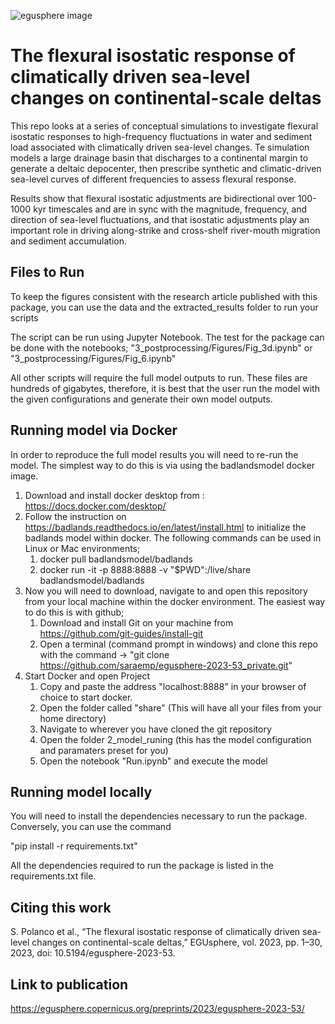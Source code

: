 

![egusphere image](https://github.com/saraemp/egusphere-2023-53_private/blob/master/3_postprocessing/Figures/images/readme_image.png)

# The flexural isostatic response of climatically driven sea-level changes on continental-scale deltas 

This repo looks at a series  of  conceptual  simulations  to investigate flexural isostatic responses to high-frequency fluctuations in water and sediment load associated with climatically driven sea-level changes.  Te simulation models a large drainage basin that discharges to a continental margin to generate a deltaic depocenter, then prescribe synthetic and climatic-driven sea-level curves of different frequencies to assess flexural response. 

Results show that flexural isostatic adjustments are bidirectional over 100-1000 kyr timescales and are in sync with the magnitude, frequency, and direction of sea-level fluctuations, and that isostatic adjustments play an important role in driving along-strike and cross-shelf river-mouth migration and sediment accumulation. 

## Files to Run
To keep the figures consistent with the research article published with this package, you can use the data and the extracted_results folder to run your scripts

The script can be run using Jupyter Notebook.  The test for the package can be done with the notebooks;
 "3_postprocessing/Figures/Fig_3d.ipynb" or "3_postprocessing/Figures/Fig_6.ipynb" 

All other scripts will require the full model outputs to run.  These files are hundreds of gigabytes, therefore, it is best that the user run the model with the given configurations and generate their own model outputs.
 
##  Running model via Docker
In order to reproduce the full model results you will need to re-run the model.  The simplest way to do this is via using the badlandsmodel docker image.  
1. Download and install docker desktop from :  https://docs.docker.com/desktop/
2. Follow the instruction on https://badlands.readthedocs.io/en/latest/install.html to initialize the badlands model within docker.  The following commands can be used in Linux or Mac environments;
    1. docker pull badlandsmodel/badlands
    2. docker run -it -p 8888:8888 -v "$PWD":/live/share badlandsmodel/badlands
3. Now you will need to download, navigate to and open this repository from your local machine within the docker environment.  The easiest way to do this is with github;
    1. Download and install Git on your machine from https://github.com/git-guides/install-git
    2. Open a terminal (command prompt in windows) and clone this repo with the command -> "git clone https://github.com/saraemp/egusphere-2023-53_private.git"
4. Start Docker and open Project 
    1. Copy and paste the address "localhost:8888" in your browser of choice to start docker. 
    2. Open the folder called "share"  (This will have all your files from your home directory) 
    3. Navigate to wherever you have cloned the git repository
    4. Open the folder 2_model_runing (this has the model configuration and paramaters preset for you)
    5. Open the notebook "Run.ipynb" and execute the model
    
## Running model locally
You will need to install the dependencies necessary to run the package.  Conversely, you can  use the command 

"pip install -r requirements.txt"

All the dependencies required to run the package is listed in the requirements.txt file.  

## Citing this work
S. Polanco et al., “The flexural isostatic response of climatically driven sea-level changes on continental-scale deltas,” EGUsphere, vol. 2023, pp. 1–30, 2023, doi: 10.5194/egusphere-2023-53.

## Link to publication 
https://egusphere.copernicus.org/preprints/2023/egusphere-2023-53/


